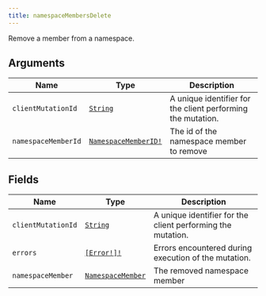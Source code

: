 ```yaml
---
title: namespaceMembersDelete
---
```


Remove a member from a namespace.

## Arguments

| Name | Type | Description |
|------|------|-------------|
| `clientMutationId` | [`String`](../scalar/string.md) | A unique identifier for the client performing the mutation. |
| `namespaceMemberId` | [`NamespaceMemberID!`](../scalar/namespacememberid.md) | The id of the namespace member to remove |

## Fields

| Name | Type | Description |
|------|------|-------------|
| `clientMutationId` | [`String`](../scalar/string.md) | A unique identifier for the client performing the mutation. |
| `errors` | [`[Error!]!`](../union/error.md) | Errors encountered during execution of the mutation. |
| `namespaceMember` | [`NamespaceMember`](../object/namespacemember.md) | The removed namespace member |
